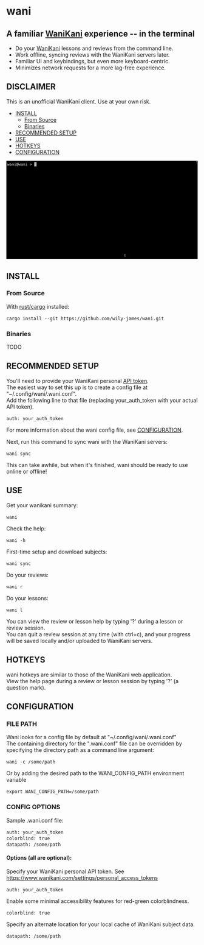 # wani

## A familiar [WaniKani](https://www.wanikani.com/) experience -- in the terminal

- Do your [WaniKani](https://www.wanikani.com/) lessons and reviews from the command line.
- Work offline, syncing reviews with the WaniKani servers later.
- Familiar UI and keybindings, but even more keyboard-centric.
- Minimizes network requests for a more lag-free experience.

## DISCLAIMER
This is an unofficial WaniKani client. Use at your own risk.

<!--toc:start-->
  - [INSTALL](#install)
    - [From Source](#from-source)
    - [Binaries](#binaries)
  - [RECOMMENDED SETUP](#recommended-setup)
  - [USE](#use)
  - [HOTKEYS](#hotkeys)
  - [CONFIGURATION](#configuration)
<!--toc:end-->

![demo](https://raw.githubusercontent.com/wily-james/wani/main/demo.gif)

## INSTALL

### From Source
With [rust/cargo](https://www.rust-lang.org/tools/install) installed:
```
cargo install --git https://github.com/wily-james/wani.git
```

### Binaries

TODO

## RECOMMENDED SETUP

You'll need to provide your WaniKani personal [API token](https://www.wanikani.com/settings/personal_access_tokens).  
The easiest way to set this up is to create a config file at "~/.config/wani/.wani.conf".  
Add the following line to that file (replacing your_auth_token with your actual API token).
```
auth: your_auth_token
```

For more information about the wani config file, see [CONFIGURATION](#configuration).

Next, run this command to sync wani with the WaniKani servers:
```
wani sync
```
This can take awhile, but when it's finished, wani should be ready to use online or offline!

## USE

Get your wanikani summary:
```
wani
```

Check the help:
```
wani -h
```

First-time setup and download subjects:
```
wani sync
```

Do your reviews:
```
wani r
```

Do your lessons:
```
wani l
```

You can view the review or lesson help by typing '?' during a lesson or review session.  
You can quit a review session at any time (with ctrl+c), and your progress will be saved locally and/or uploaded to WaniKani servers.  

## HOTKEYS

wani hotkeys are similar to those of the WaniKani web application.  
View the help page during a review or lesson session by typing '?' (a question mark).

## CONFIGURATION

### FILE PATH

Wani looks for a config file by default at "~/.config/wani/.wani.conf"  
The containing directory for the ".wani.conf" file can be overridden by specifying the directory path as a command line argument:
```
wani -c /some/path
```

Or by adding the desired path to the WANI_CONFIG_PATH environment variable
```
export WANI_CONFIG_PATH=/some/path
```

### CONFIG OPTIONS

Sample .wani.conf file:

```
auth: your_auth_token
colorblind: true
datapath: /some/path
```

#### Options (all are optional):
Specify your WaniKani personal API token. See https://www.wanikani.com/settings/personal_access_tokens
```
auth: your_auth_token
```
  

Enable some minimal accessibility features for red-green colorblindness.
```
colorblind: true
``` 
  
Specify an alternate location for your local cache of WaniKani subject data.
```
datapath: /some/path
``` 
